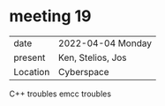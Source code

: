 # meeting 19
|          |                         |
| -------- | ----------------------- |
| date     | 2022-04-04 Monday
| present  | Ken, Stelios, Jos
| Location | Cyberspace

C++ troubles 
emcc troubles 



